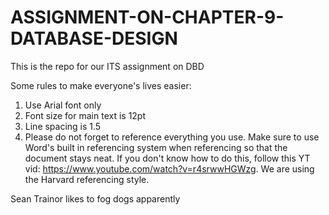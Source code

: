 # ASSIGNMENT-ON-CHAPTER-9-DATABASE-DESIGN
This is the repo for our ITS assignment on DBD

Some rules to make everyone's lives easier:

1) Use Arial font only
2) Font size for main text is 12pt
3) Line spacing is 1.5
4) Please do not forget to reference everything you use. Make sure to use Word's built in referencing system when referencing so that the document stays neat. 
   If you don't know how to do this, follow this YT vid: https://www.youtube.com/watch?v=r4srwwHGWzg. We are using the Harvard referencing style.

Sean Trainor likes to fog dogs apparently
